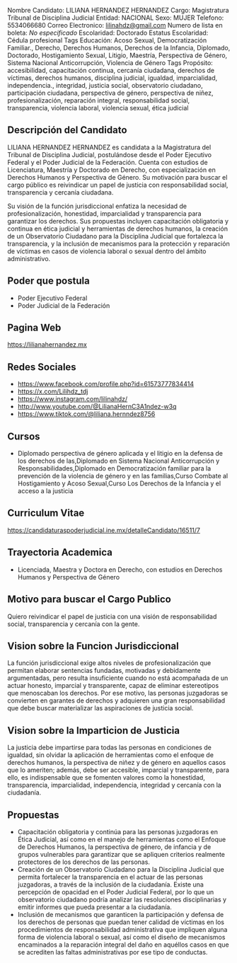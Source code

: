 Nombre Candidato: LILIANA HERNANDEZ HERNANDEZ
Cargo: Magistratura Tribunal de Disciplina Judicial
Entidad: NACIONAL
Sexo: MUJER
Telefono: 5534066680
Correo Electronico: lilinahdz@gmail.com
Numero de lista en boleta: *No especificado*
Escolaridad: Doctorado
Estatus Escolaridad: Cédula profesional
Tags Educación: Acoso Sexual, Democratización Familiar., Derecho, Derechos Humanos, Derechos de la Infancia, Diplomado, Doctorado, Hostigamiento Sexual, Litigio, Maestría, Perspectiva de Género, Sistema Nacional Anticorrupción, Violencia de Género
Tags Propósito: accesibilidad, capacitación continua, cercanía ciudadana, derechos de víctimas, derechos humanos, disciplina judicial, igualdad, imparcialidad, independencia., integridad, justicia social, observatorio ciudadano, participación ciudadana, perspectiva de género, perspectiva de niñez, profesionalización, reparación integral, responsabilidad social, transparencia, violencia laboral, violencia sexual, ética judicial


## Descripción del Candidato 

LILIANA HERNANDEZ HERNANDEZ es candidata a la Magistratura del Tribunal de Disciplina Judicial, postulándose desde el Poder Ejecutivo Federal y el Poder Judicial de la Federación. Cuenta con estudios de Licenciatura, Maestría y Doctorado en Derecho, con especialización en Derechos Humanos y Perspectiva de Género. Su motivación para buscar el cargo público es reivindicar un papel de justicia con responsabilidad social, transparencia y cercanía ciudadana.

Su visión de la función jurisdiccional enfatiza la necesidad de profesionalización, honestidad, imparcialidad y transparencia para garantizar los derechos. Sus propuestas incluyen capacitación obligatoria y continua en ética judicial y herramientas de derechos humanos, la creación de un Observatorio Ciudadano para la Disciplina Judicial que fortalezca la transparencia, y la inclusión de mecanismos para la protección y reparación de víctimas en casos de violencia laboral o sexual dentro del ámbito administrativo.


## Poder que postula

- Poder Ejecutivo Federal
- Poder Judicial de la Federación


## Pagina Web

https://lilianahernandez.mx


## Redes Sociales

- https://www.facebook.com/profile.php?id=61573777834414
- https://x.com/Lilihdz_tdj
- https://www.instagram.com/lilinahdz/
- http://www.youtube.com/@LilianaHernC3A1ndez-w3q
- https://www.tiktok.com/@liliana.hernndez8756


## Cursos

- Diplomado   perspectiva de género aplicada y el litigio en la defensa de los derechos de las,Diplomado en Sistema Nacional Anticorrupción y Responsabilidades,Diplomado en Democratización familiar para la prevención de la violencia de género y en las familias,Curso Combate al Hostigamiento y Acoso Sexual,Curso Los Derechos de la Infancia y el acceso a la justicia


## Curriculum Vitae

https://candidaturaspoderjudicial.ine.mx/detalleCandidato/16511/7


## Trayectoria Academica

- Licenciada, Maestra y Doctora en Derecho, con estudios en Derechos Humanos y Perspectiva de Género


## Motivo para buscar el Cargo Publico

Quiero reivindicar el papel de justicia con una visión de responsabilidad social, transparencia y cercanía con la gente.


## Vision sobre la Funcion Jurisdiccional

La función jurisdiccional exige altos niveles de profesionalización que permitan elaborar sentencias fundadas, motivadas y debidamente argumentadas, pero resulta insuficiente cuando no está acompañada de un actuar honesto, imparcial y transparente, capaz de eliminar estereotipos que menoscaban los derechos. Por ese motivo, las personas juzgadoras se convierten en garantes de derechos y adquieren una gran responsabilidad que debe buscar materializar las aspiraciones de justicia social.


## Vision sobre la Imparticion de Justicia

La justicia debe impartirse para todas las personas en condiciones de igualdad, sin olvidar la aplicación de herramientas como el enfoque de derechos humanos, la perspectiva de niñez y de género en aquellos casos que lo ameriten; además, debe ser accesible, imparcial y transparente, para ello, es indispensable que se fomenten valores como la honestidad, transparencia, imparcialidad, independencia, integridad y cercanía con la ciudadanía.


## Propuestas

- Capacitación obligatoria y continúa para las personas juzgadoras en Ética Judicial, así como en el manejo de herramientas como el Enfoque de Derechos Humanos, la perspectiva de género, de infancia y de grupos vulnerables para garantizar que se apliquen criterios realmente protectores de los derechos de las personas.
- Creación de un Observatorio Ciudadano para la Disciplina Judicial que permita fortalecer la transparencia en el actuar de las personas juzgadoras, a través de la inclusión de la ciudadanía. Existe una percepción de opacidad en el Poder Judicial Federal, por lo que un observatorio ciudadano podría analizar las resoluciones disciplinarias y emitir informes que pueda presentar a la ciudadanía.
- Inclusión de mecanismos que garanticen la participación y defensa de los derechos de personas que puedan tener calidad de víctimas en los procedimientos de responsabilidad administrativa que impliquen alguna forma de violencia laboral o sexual, así como el diseño de mecanismos encaminados a la reparación integral del daño en aquéllos casos en que se acrediten las faltas administrativas por ese tipo de conductas.

